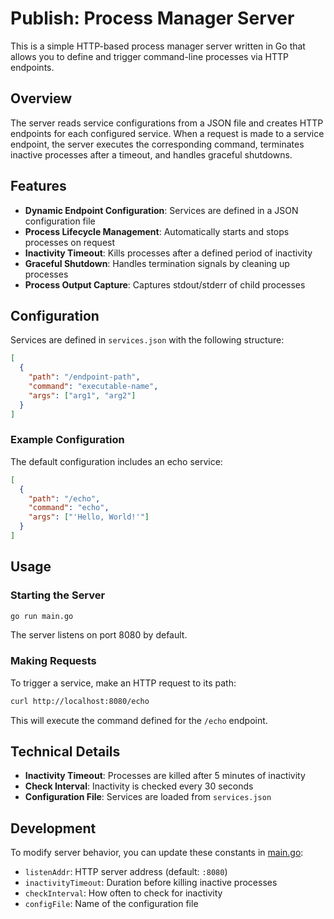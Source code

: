 # Publish: Process Manager Server

This is a simple HTTP-based process manager server written in Go that allows you to define and trigger command-line processes via HTTP endpoints.

## Overview

The server reads service configurations from a JSON file and creates HTTP endpoints for each configured service. When a request is made to a service endpoint, the server executes the corresponding command, terminates inactive processes after a timeout, and handles graceful shutdowns.

## Features

- **Dynamic Endpoint Configuration**: Services are defined in a JSON configuration file
- **Process Lifecycle Management**: Automatically starts and stops processes on request
- **Inactivity Timeout**: Kills processes after a defined period of inactivity
- **Graceful Shutdown**: Handles termination signals by cleaning up processes
- **Process Output Capture**: Captures stdout/stderr of child processes

## Configuration

Services are defined in `services.json` with the following structure:

```json
[
  {
    "path": "/endpoint-path",
    "command": "executable-name",
    "args": ["arg1", "arg2"]
  }
]
```

### Example Configuration

The default configuration includes an echo service:

```json
[
  {
    "path": "/echo",
    "command": "echo",
    "args": ["'Hello, World!'"]
  }
]
```

## Usage

### Starting the Server

```bash
go run main.go
```

The server listens on port 8080 by default.

### Making Requests

To trigger a service, make an HTTP request to its path:

```bash
curl http://localhost:8080/echo
```

This will execute the command defined for the `/echo` endpoint.

## Technical Details

- **Inactivity Timeout**: Processes are killed after 5 minutes of inactivity
- **Check Interval**: Inactivity is checked every 30 seconds
- **Configuration File**: Services are loaded from `services.json`

## Development

To modify server behavior, you can update these constants in [main.go](main.go):

- `listenAddr`: HTTP server address (default: `:8080`)
- `inactivityTimeout`: Duration before killing inactive processes
- `checkInterval`: How often to check for inactivity
- `configFile`: Name of the configuration file
